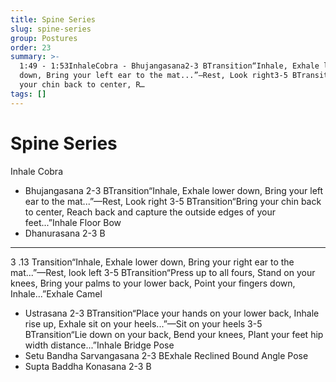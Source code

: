 ```yaml
---
title: Spine Series
slug: spine-series
group: Postures
order: 23
summary: >-
  1:49 - 1:53InhaleCobra - Bhujangasana2-3 BTransition“Inhale, Exhale lower
  down, Bring your left ear to the mat...”—Rest, Look right3-5 BTransition“Bring
  your chin back to center, R…
tags: []
---
```

# Spine Series

 Inhale Cobra
- Bhujangasana 2-3 BTransition“Inhale, Exhale lower down, Bring your left ear to the mat...”—Rest, Look right 3-5 BTransition“Bring your chin back to center, Reach back and capture the outside edges of your feet...”Inhale Floor Bow
- Dhanurasana 2-3 B
- --

3 .13 Transition“Inhale, Exhale lower down, Bring your right ear to the mat...”—Rest, look left 3-5 BTransition“Press up to all fours, Stand on your knees, Bring your palms to your lower back, Point your fingers down, Inhale...”Exhale Camel
- Ustrasana 2-3 BTransition“Place your hands on your lower back, Inhale rise up, Exhale sit on your heels...”—Sit on your heels 3-5 BTransition“Lie down on your back, Bend your knees, Plant your feet hip width distance...”Inhale Bridge Pose
- Setu Bandha Sarvangasana 2-3 BExhale Reclined Bound Angle Pose
- Supta Baddha Konasana 2-3 B
